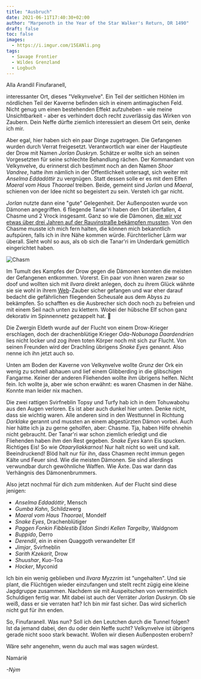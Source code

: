 ```yaml
---
title: "Ausbruch"
date: 2021-06-11T17:40:30+02:00
author: "Marpenoth in the Year of the Star Walker's Return, DR 1490"
draft: false
toc: false
images:
  - https://i.imgur.com/15EANli.png
tags: 
  - Savage Frontier
  - Wildes Grenzland
  - Logbuch
---
```


Alla Arandil Finufaranell,

interessanter Ort, dieses "Velkynvelve". Ein Teil der seitlichen Höhlen im nördlichen Teil der Kaverne befinden sich in einem antimagischen Feld. Nicht genug um einen bestehenden Effekt aufzuheben - wie meine Unsichtbarkeit - aber es verhindert doch recht zuverlässig das Wirken von Zaubern. Dein Neffe dürfte ziemlich interessiert an diesem Ort sein, denke ich mir.

Aber egal, hier haben sich ein paar Dinge zugetragen. Die Gefangenen wurden durch Verrat freigesetzt. Verantwortlich war einer der Hauptleute der Drow mit Namen _Jorlan Duskryn_. Schätze er wollte sich an seinen Vorgesetzten für seine schlechte Behandlung rächen. Der Kommandant von Velkynvelve, du erinnerst dich bestimmt noch an den Namen _Shoor Vandree_, hatte ihm nämlich in der Öffentlichkeit untersagt, sich weiter mit _Anselma Eddadóttir_ zu vergnügen. Statt dessen solle er es mit dem Elfen _Maeral vom Haus Thaorael_ treiben. Beide, gemeint sind _Jorlan_ und _Maeral_, schienen von der Idee nicht so begeistert zu sein. Versteh ich gar nicht.

_Jorlan_ nutzte dann eine "gute" Gelegenheit. Der Außenposten wurde von Dämonen angegriffen. 6 fliegende Tanar'ri haben den Ort überfallen, 4 Chasme und 2 Vrock insgesamt. Ganz so wie die Dämonen, [die wir vor etwas über drei Jahren auf der Rauvinstraße bekämpfen mussten](https://pifco.org/posts/briefe-von-finufaranell-5/). Von den Chasme musste ich mich fern halten, die können mich bekanntlich aufspüren, falls ich in ihre Nähe kommen würde. Fürchterlicher Lärm war überall. Sieht wohl so aus, als ob sich die Tanar'ri im Underdark gemütlich eingerichtet haben.

![Chasm](https://i.imgur.com/XjC7vnI.png)

Im Tumult des Kampfes der Drow gegen die Dämonen konnten die meisten der Gefangenen entkommen. Vorerst. Ein paar von ihnen waren zwar so doof und wollten sich mit _Ilvara_ direkt anlegen, doch zu ihrem Glück wähnte sie sie wohl in ihrem [Web](https://www.dndbeyond.com/spells/web)-Zauber sicher gefangen und war eher darauf bedacht die gefährlichen fliegenden Scheusale aus dem Abyss zu bekämpfen. So schafften es die Ausbrecher sich doch noch zu befreien und mit einem Seil nach unten zu klettern. Wobei der hübsche Elf schon ganz dekorativ im Spinnennetz gezappelt hat. 💜

Die Zwergin Eldeth wurde auf der Flucht von einem Drow-Krieger erschlagen, doch der drachenblütige Krieger _Oda-Nobunaga Daardendrien_ lies nicht locker und zog ihren toten Körper noch mit sich zur Flucht. Von seinen Freunden wird der Drachling übrigens _Snake Eyes_ genannt. Also nenne ich ihn jetzt auch so.

Unten am Boden der Kaverne von Velkynvelve wollte _Grunz_ der Ork ein wenig zu schnell abhauen und lief einem Glibberding in die glibschigen Fangarme. Keiner der anderen Fliehenden wollte ihm übrigens helfen. Nicht fein. Ich wollte ja, aber wie schon erwähnt: es waren Chasmen in der Nähe. Konnte man leider nix machen.

Die zwei rattigen Svirfneblin Topsy und Turfy hab ich in dem Tohuwabohu aus den Augen verloren. Es ist aber auch dunkel hier unten. Denke nicht, dass sie wichtig waren. Alle anderen sind in den Westtunnel in Richtung _Darklake_ gerannt und mussten an einem abgestürzten Dämon vorbei. Auch hier hätte ich ja zu gerne geholfen, aber: Chasme. Tja, haben Hilfe ohnehin nicht gebraucht. Der Tanar'ri war schon ziemlich erledigt und die Fliehenden haben ihm den Rest gegeben. _Snake Eyes_ kann Eis spucken. Richtiges Eis! So wie _Otaaryliakkarnos_! Nur halt nicht so weit und kalt. Beeindruckend! Blöd halt nur für ihn, dass Chasmen recht immun gegen Kälte und Feuer sind. Wie die meisten Dämonen. Sie sind allerdings verwundbar durch gewöhnliche Waffen. Wie Äxte. Das war dann das Verhängnis des Dämonenbrummers.

Also jetzt nochmal für dich zum mitdenken. Auf der Flucht sind diese jenigen: 

* _Anselma Eddadóttir_, Mensch
* _Gumba Kahn_, Schildzwerg
* _Maeral vom Haus Thaorael_, Mondelf
* _Snake Eyes_, Drachenblütiger
* _Paggen Fonkin Fibblestib Eldon Sindri Kellen Targelby_, Waldgnom
* _Buppido_, Derro
* _Derendil_, ein in einen Quaggoth verwandelter Elf
* _Jimjar_, Svirfneblin
* _Sarith Kzekarit_, Drow
* _Shuushar_, Kuo-Toa
* _Hocker_, Myconid

Ich bin ein wenig geblieben und _Ilvara Myzzrim_ ist "ungehalten". Und sie plant, die Flüchtigen wieder einzufangen und stellt recht zügig eine kleine Jagdgruppe zusammen. Nachdem sie mit Auspeitschen von vermeintlich Schuldigen fertig war. Mit dabei ist auch der Verräter _Jorlan Duskryn_. Ob sie weiß, dass er sie verraten hat? Ich bin mir fast sicher. Das wird sicherlich nicht gut für ihn enden.

So, Finufaranell. Was nun? Soll ich den Leutchen durch die Tunnel folgen? Ist da jemand dabei, den du oder dein Neffe sucht? Velkynvelve ist übrigens gerade nicht sooo stark bewacht. Wollen wir diesen Außenposten erobern?

Wäre sehr angenehm, wenn du auch mal was sagen würdest.

Namárië

_-Ným_
